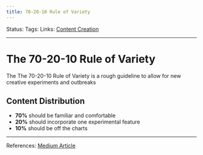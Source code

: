 ```yaml
---
title: 70-20-10 Rule of Variety
---
```

Status:
Tags:
Links: [Content Creation](out/content-creation.md)
___
# The 70-20-10 Rule of Variety
The The 70-20-10 Rule of Variety is a rough guideline to allow for new creative experiments and outbreaks
## Content Distribution
- **70%** should be familiar and comfortable
- **20%** should incorporate one experimental feature
- **10%** should be off the charts
___
References: [Medium Article](https://medium.com/swlh/the-double-70-20-10-rules-for-content-creation-ce3fe70bccdc)